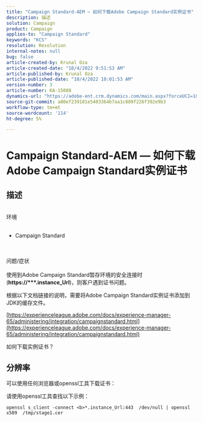 ```yaml
---
title: "Campaign Standard-AEM — 如何下载Adobe Campaign Standard实例证书"
description: 描述
solution: Campaign
product: Campaign
applies-to: "Campaign Standard"
keywords: "KCS"
resolution: Resolution
internal-notes: null
bug: false
article-created-by: Krunal Oza
article-created-date: "10/4/2022 9:51:53 AM"
article-published-by: Krunal Oza
article-published-date: "10/4/2022 10:01:53 AM"
version-number: 3
article-number: KA-15088
dynamics-url: "https://adobe-ent.crm.dynamics.com/main.aspx?forceUCI=1&pagetype=entityrecord&etn=knowledgearticle&id=6ddfbb2b-ca43-ed11-bba2-002248086735"
source-git-commit: a80ef239181e5403364b7aa1c889f226f392e9b3
workflow-type: tm+mt
source-wordcount: '114'
ht-degree: 5%

---
```


# Campaign Standard-AEM — 如何下载Adobe Campaign Standard实例证书

## 描述

<br>环境<br><br>


- Campaign Standard



<br><br>问题/症状<br><br>
使用到Adobe Campaign Standard暂存环境的安全连接时(<b>https://\*\*\*.instance_Url</b>)，则客户遇到证书问题。

根据以下文档链接的说明，&#x200B;需要将Adobe Campaign Standard实例证书添加到JDK的缓存文件。  

[https://experienceleague.adobe.com/docs/experience-manager-65/administering/integration/campaignstandard.html](https://experienceleague.adobe.com/docs/experience-manager-65/administering/integration/campaignstandard.html)

如何下载实例证书？


## 分辨率


可以使用任何浏览器或openssl工具下载证书：

请使用openssl工具查找以下示例：


```
openssl s_client -connect <b>*.instance_Url:443  /dev/null | openssl x509  /tmp/stage1.cer
```

